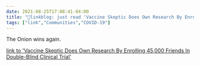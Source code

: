 ```yaml
---
date: 2021-08-25T17:08:41-04:00
title: "🔗linkblog: just read 'Vaccine Skeptic Does Own Research By Enrolling 45,000 Friends In Double-Blind Clinical Trial'"
tags: ["link","Communities","COVID-19"]
---
```

The Onion wins again.
 
[link to 'Vaccine Skeptic Does Own Research By Enrolling 45,000 Friends In Double-Blind Clinical Trial'](https://www.theonion.com/vaccine-skeptic-does-own-research-by-enrolling-45-000-f-1847556258)
